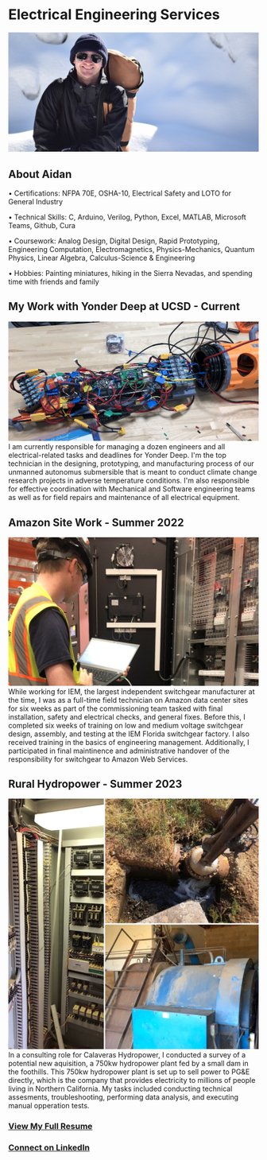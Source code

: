 # Electrical Engineering Services
![profile](/images/profile.jpeg)


## About Aidan
• Certifications: NFPA 70E, OSHA-10, Electrical Safety and LOTO for General Industry

• Technical Skills: C, Arduino, Verilog, Python, Excel, MATLAB, Microsoft Teams, Github, Cura

• Coursework: Analog Design, Digital Design, Rapid Prototyping, Engineering Computation, Electromagnetics, Physics-Mechanics, Quantum Physics, Linear Algebra, Calculus-Science & Engineering

• Hobbies: Painting miniatures, hiking in the Sierra Nevadas, and spending time with friends and family


## My Work with Yonder Deep at UCSD - Current
![yonderdeep1](/images/yonderdeep-1.jpeg)
I am currently responsible for managing a dozen engineers and all electrical-related tasks and deadlines for Yonder Deep. I'm the top technician in the designing, prototyping, and manufacturing process of our unmanned autonomus submersible that is meant to conduct climate change research projects in adverse temperature conditions. I'm also responsible for effective coordination with Mechanical and Software engineering teams as well as for field repairs and maintenance of all electrical equipment.


## Amazon Site Work - Summer 2022
![IEM1](/images/IEM1.jpeg)
While working for IEM, the largest independent switchgear manufacturer at the time, I was as a full-time field technician on Amazon data center sites for six weeks as part of the commissioning team tasked with final installation, safety and electrical checks, and general fixes. Before this, I completed six weeks of training on low and medium voltage switchgear design, assembly, and testing at the IEM Florida switchgear factory. I also received training in the basics of engineering management. Additionally, I participated in final maintinence and administrative handover of the responsibility for switchgear to Amazon Web Services. 


## Rural Hydropower - Summer 2023
![hydro](/images/hydro.jpeg)
In a consulting role for Calaveras Hydropower, I conducted a survey of a potential new aquisition, a 750kw hydropower plant fed by a small dam in the foothills. This 750kw hydropower plant is set up to sell power to PG&E directly, which is the company that provides electricity to millions of people living in Northern California. My tasks included conducting technical assesments, troubleshooting, performing data analysis, and executing manual opperation tests.

### [View My Full Resume](https://docs.google.com/document/d/165-N3KmZEAScZV9fTHE-tC_whMpmxLpkPXbgptGUaxA/edit?usp=sharing)
### [Connect on LinkedIn](https://www.linkedin.com/in/aidan-garamendi/)

